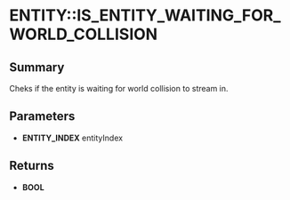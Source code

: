 # ENTITY::IS_ENTITY_WAITING_FOR_WORLD_COLLISION

## Summary
Cheks if the entity is waiting for world collision to stream in.

## Parameters
* **ENTITY_INDEX** entityIndex

## Returns
* **BOOL**